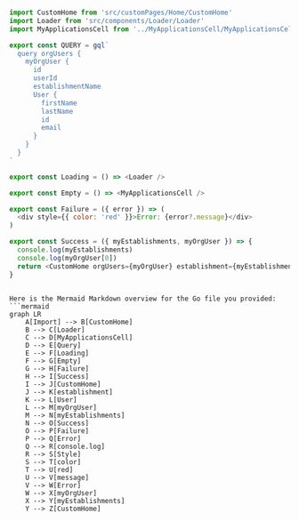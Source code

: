```js

import CustomHome from 'src/customPages/Home/CustomHome'
import Loader from 'src/components/Loader/Loader'
import MyApplicationsCell from '../MyApplicationsCell/MyApplicationsCell'

export const QUERY = gql`
  query orgUsers {
    myOrgUser {
      id
      userId
      establishmentName
      User {
        firstName
        lastName
        id
        email
      }
    }
  }
`

export const Loading = () => <Loader />

export const Empty = () => <MyApplicationsCell />

export const Failure = ({ error }) => (
  <div style={{ color: 'red' }}>Error: {error?.message}</div>
)

export const Success = ({ myEstablishments, myOrgUser }) => {
  console.log(myEstablishments)
  console.log(myOrgUser[0])
  return <CustomHome orgUsers={myOrgUser} establishment={myEstablishments} />
}


```

```mermaid

Here is the Mermaid Markdown overview for the Go file you provided:
```mermaid
graph LR
    A[Import] --> B[CustomHome]
    B --> C[Loader]
    C --> D[MyApplicationsCell]
    D --> E[Query]
    E --> F[Loading]
    F --> G[Empty]
    G --> H[Failure]
    H --> I[Success]
    I --> J[CustomHome]
    J --> K[establishment]
    K --> L[User]
    L --> M[myOrgUser]
    M --> N[myEstablishments]
    N --> O[Success]
    O --> P[Failure]
    P --> Q[Error]
    Q --> R[console.log]
    R --> S[Style]
    S --> T[color]
    T --> U[red]
    U --> V[message]
    V --> W[Error]
    W --> X[myOrgUser]
    X --> Y[myEstablishments]
    Y --> Z[CustomHome]

```
